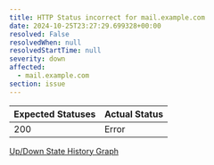 ```yaml
---
title: HTTP Status incorrect for mail.example.com
date: 2024-10-25T23:27:29.699328+00:00
resolved: False
resolvedWhen: null
resolvedStartTime: null
severity: down
affected:
  - mail.example.com
section: issue
---
```


| Expected Statuses | Actual Status  |
|-------------------|----------------|
| 200 | Error |

[Up/Down State History Graph](mail.example.com-http.html)